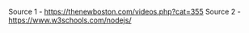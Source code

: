 Source 1 - https://thenewboston.com/videos.php?cat=355
Source 2 - https://www.w3schools.com/nodejs/
